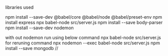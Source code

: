 libraries used

npm install --save-dev @babel/core @babel/node @babel/preset-env
npm install express
npx babel-node src/server.js
npm install --save body-parser
npm install --save-dev nodemon

with out nodemon  run using below command
 npx babel-node src/server.js
for reruning command 
npx nodemon --exec babel-node src/server.js
npm install --save mongodb // 